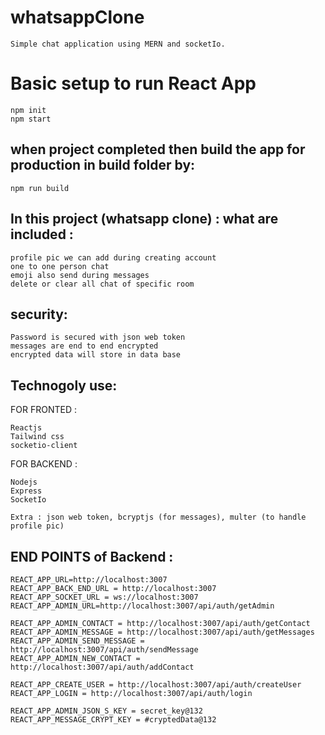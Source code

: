 # whatsappClone
    Simple chat application using MERN and socketIo.


# Basic setup to run React App

    npm init
    npm start

## when project completed then build the app for production in build folder by:

    npm run build

## In this project (whatsapp clone) : what are included :

    profile pic we can add during creating account
    one to one person chat
    emoji also send during messages
    delete or clear all chat of specific room

## security:

    Password is secured with json web token
    messages are end to end encrypted
    encrypted data will store in data base

## Technogoly use:

FOR FRONTED :

    Reactjs
    Tailwind css
    socketio-client

FOR BACKEND :

    Nodejs
    Express
    SocketIo

    Extra : json web token, bcryptjs (for messages), multer (to handle profile pic)

## END POINTS of Backend :

    REACT_APP_URL=http://localhost:3007
    REACT_APP_BACK_END_URL = http://localhost:3007
    REACT_APP_SOCKET_URL = ws://localhost:3007
    REACT_APP_ADMIN_URL=http://localhost:3007/api/auth/getAdmin

    REACT_APP_ADMIN_CONTACT = http://localhost:3007/api/auth/getContact
    REACT_APP_ADMIN_MESSAGE = http://localhost:3007/api/auth/getMessages
    REACT_APP_ADMIN_SEND_MESSAGE = http://localhost:3007/api/auth/sendMessage
    REACT_APP_ADMIN_NEW_CONTACT = http://localhost:3007/api/auth/addContact

    REACT_APP_CREATE_USER = http://localhost:3007/api/auth/createUser
    REACT_APP_LOGIN = http://localhost:3007/api/auth/login

    REACT_APP_ADMIN_JSON_S_KEY = secret_key@132
    REACT_APP_MESSAGE_CRYPT_KEY = #cryptedData@132
